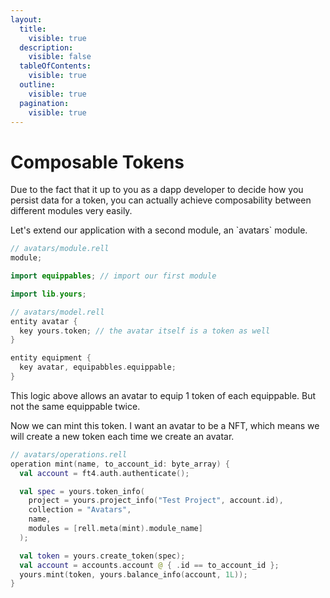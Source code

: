 ```yaml
---
layout:
  title:
    visible: true
  description:
    visible: false
  tableOfContents:
    visible: true
  outline:
    visible: true
  pagination:
    visible: true
---
```


# Composable Tokens

Due to the fact that it up to you as a dapp developer to decide how you persist data for a token, you can actually achieve composability between different modules very easily.

Let's extend our application with a second module, an \`avatars\` module.

```kts
// avatars/module.rell
module;

import equippables; // import our first module

import lib.yours;
```

```kts
// avatars/model.rell
entity avatar {
  key yours.token; // the avatar itself is a token as well
}

entity equipment {
  key avatar, equipabbles.equippable;
}
```

This logic above allows an avatar to equip 1 token of each equippable. But not the same equippable twice.

Now we can mint this token. I want an avatar to be a NFT, which means we will create a new token each time we create an avatar.

```kotlin
// avatars/operations.rell
operation mint(name, to_account_id: byte_array) {
  val account = ft4.auth.authenticate();

  val spec = yours.token_info(
    project = yours.project_info("Test Project", account.id),
    collection = "Avatars",
    name,
    modules = [rell.meta(mint).module_name]
  );

  val token = yours.create_token(spec);
  val account = accounts.account @ { .id == to_account_id };
  yours.mint(token, yours.balance_info(account, 1L));
}
```

```
```
